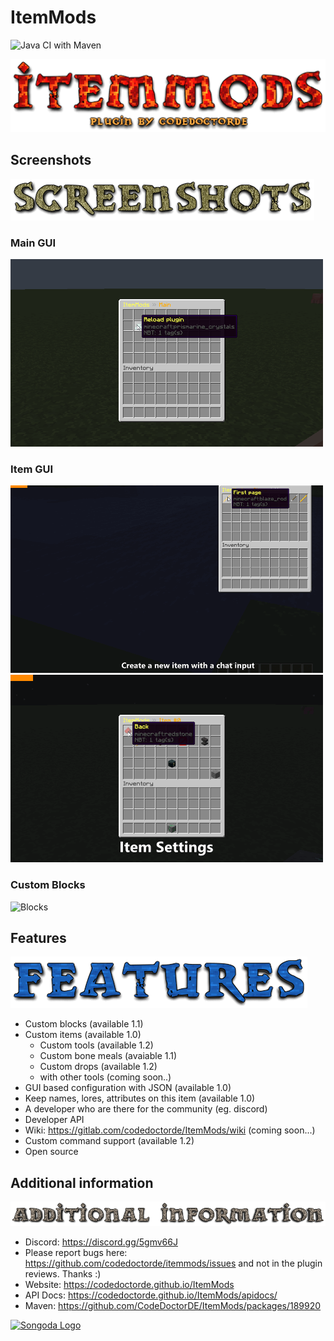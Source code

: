 # ItemMods
![Java CI with Maven](https://github.com/CodeDoctorDE/ItemMods/workflows/Java%20CI%20with%20Maven/badge.svg)

![Title Logo](./assets/ItemMods.png)

## Screenshots

![Screenshot Logo](./assets/Screenshots.png)

### Main GUI

![Main GUI](./assets/main_page.gif)

### Item GUI

![New GUI](./assets/item_new_page.gif)
![Item-Settings GUI](./assets/item_settings_page.gif)

### Custom Blocks

![Blocks](./assets/Blocks.gif)

## Features

![Features Logo](./assets/Features.png)

* Custom blocks (available 1.1)​
* Custom items (available 1.0)​
  * Custom tools (available 1.2)
  * Custom bone meals (avaiable 1.1)
  * Custom drops (available 1.2)​
  * with other tools (coming soon..)​
* GUI based configuration with JSON (available 1.0)​
* Keep names, lores, attributes on this item (available 1.0)​
* A developer who are there for the community (eg. discord)​
* Developer API​
* Wiki: https://gitlab.com/codedoctorde/ItemMods/wiki (coming soon...)​
* Custom command support (available 1.2)​
* Open source​

## Additional information

![Additional information Logo](./assets/Additional-information.png)

* Discord: <https://discord.gg/5gmv66J>
* Please report bugs here: <https://github.com/codedoctorde/itemmods/issues> and not in the plugin reviews. Thanks :)
* Website: <https://codedoctorde.github.io/ItemMods>
* API Docs: <https://codedoctorde.github.io/ItemMods/apidocs/>
* Maven: <https://github.com/CodeDoctorDE/ItemMods/packages/189920>

[![Songoda Logo](https://cdn2.songoda.com/branding/icon.png)](https://songoda.com/marketplace/product/itemmods-your-itemblock-modification-plugin-itemmods.162)
